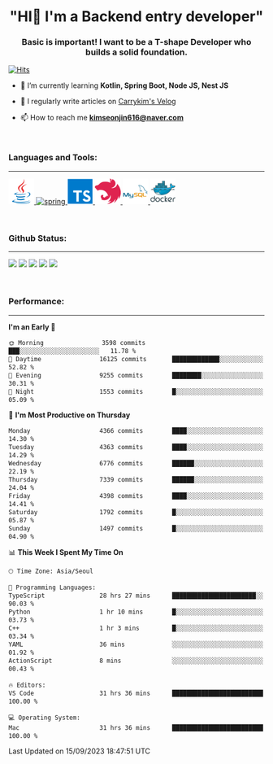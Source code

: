<h1 align="center">"HI👋 I'm a Backend entry developer" </h1>
<h3 align="center">Basic is important! I want to be a T-shape Developer who builds a solid foundation.</h3>

[![Hits](https://hits.seeyoufarm.com/api/count/incr/badge.svg?url=https%3A%2F%2Fgithub.com%2Fgimseonjin&count_bg=%2318BFE5&title_bg=%23555555&icon=ko-fi.svg&icon_color=%23E7E7E7&title=hits&edge_flat=false)](https://hits.seeyoufarm.com)

- 🌱 I’m currently learning **Kotlin, Spring Boot, Node JS, Nest JS**

- 📝 I regularly write articles on [Carrykim's Velog](https://velog.io/@carrykim)

- 📫 How to reach me **kimseonjin616@naver.com**

<br/>

<h3 align="left">Languages and Tools:</h3>

***

<p align="left"> 
 <a href="https://www.java.com" target="_blank" rel="noreferrer"> <img src="https://raw.githubusercontent.com/devicons/devicon/master/icons/java/java-original.svg" alt="java" width="10%" height="10%"/> </a>
 <a href="https://spring.io/" target="_blank" rel="noreferrer"> <img src="https://www.vectorlogo.zone/logos/springio/springio-icon.svg" alt="spring" width="10%" height="10%"/> </a>
  <a href="https://www.typescriptlang.org/" target="_blank" rel="noreferrer"> <img src="https://raw.githubusercontent.com/devicons/devicon/master/icons/typescript/typescript-original.svg" alt="typescript" width="10%" height="10%"/> </a>
<a href="https://nestjs.com/" target="_blank" rel="noreferrer"> <img src="https://raw.githubusercontent.com/devicons/devicon/master/icons/nestjs/nestjs-plain.svg" alt="nestjs" width="10%" height="10%"/> </a> 
<a href="https://www.mysql.com/" target="_blank" rel="noreferrer"> <img src="https://raw.githubusercontent.com/devicons/devicon/master/icons/mysql/mysql-original-wordmark.svg" alt="mysql" width="10%" height="10%"/>  </a>
 <a href="https://www.docker.com/" target="_blank" rel="noreferrer"> <img src="https://raw.githubusercontent.com/devicons/devicon/master/icons/docker/docker-original-wordmark.svg" alt="docker" width="10%" height="10%"/> </a>
 </p>
</p>

<br/>

<h3 align="left">Github Status:</h3>

***

![](http://github-profile-summary-cards.vercel.app/api/cards/profile-details?username=gimseonjin&theme=nord_bright)
![](http://github-profile-summary-cards.vercel.app/api/cards/repos-per-language?username=gimseonjin&theme=nord_bright)
![](http://github-profile-summary-cards.vercel.app/api/cards/most-commit-language?username=gimseonjin&theme=nord_bright)
![](http://github-profile-summary-cards.vercel.app/api/cards/stats?username=gimseonjin&theme=nord_bright)
![](http://github-profile-summary-cards.vercel.app/api/cards/productive-time?username=gimseonjin&theme=nord_bright&utcOffset=8)


<br/>

<h3 align="left">Performance:</h3>

***

<!--START_SECTION:waka-->
**I'm an Early 🐤** 

```text
🌞 Morning                3598 commits        ███░░░░░░░░░░░░░░░░░░░░░░   11.78 % 
🌆 Daytime                16125 commits       █████████████░░░░░░░░░░░░   52.82 % 
🌃 Evening                9255 commits        ████████░░░░░░░░░░░░░░░░░   30.31 % 
🌙 Night                  1553 commits        █░░░░░░░░░░░░░░░░░░░░░░░░   05.09 % 
```
📅 **I'm Most Productive on Thursday** 

```text
Monday                   4366 commits        ████░░░░░░░░░░░░░░░░░░░░░   14.30 % 
Tuesday                  4363 commits        ████░░░░░░░░░░░░░░░░░░░░░   14.29 % 
Wednesday                6776 commits        ██████░░░░░░░░░░░░░░░░░░░   22.19 % 
Thursday                 7339 commits        ██████░░░░░░░░░░░░░░░░░░░   24.04 % 
Friday                   4398 commits        ████░░░░░░░░░░░░░░░░░░░░░   14.41 % 
Saturday                 1792 commits        █░░░░░░░░░░░░░░░░░░░░░░░░   05.87 % 
Sunday                   1497 commits        █░░░░░░░░░░░░░░░░░░░░░░░░   04.90 % 
```


📊 **This Week I Spent My Time On** 

```text
🕑︎ Time Zone: Asia/Seoul

💬 Programming Languages: 
TypeScript               28 hrs 27 mins      ███████████████████████░░   90.03 % 
Python                   1 hr 10 mins        █░░░░░░░░░░░░░░░░░░░░░░░░   03.73 % 
C++                      1 hr 3 mins         █░░░░░░░░░░░░░░░░░░░░░░░░   03.34 % 
YAML                     36 mins             ░░░░░░░░░░░░░░░░░░░░░░░░░   01.92 % 
ActionScript             8 mins              ░░░░░░░░░░░░░░░░░░░░░░░░░   00.43 % 

🔥 Editors: 
VS Code                  31 hrs 36 mins      █████████████████████████   100.00 % 

💻 Operating System: 
Mac                      31 hrs 36 mins      █████████████████████████   100.00 % 
```


 Last Updated on 15/09/2023 18:47:51 UTC
<!--END_SECTION:waka-->

<div align="center">
  
